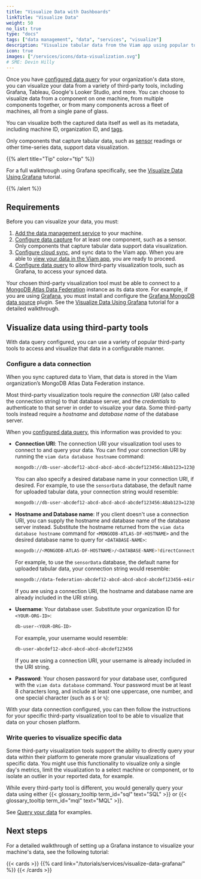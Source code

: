 ```yaml
---
title: "Visualize Data with Dashboards"
linkTitle: "Visualize Data"
weight: 50
no_list: true
type: "docs"
tags: ["data management", "data", "services", "visualize"]
description: "Visualize tabular data from the Viam app using popular tools like Grafana."
icon: true
images: ["/services/icons/data-visualization.svg"]
# SME: Devin Hilly
---
```


Once you have [configured data query](/data/query/#configure-data-query) for your organization's data store, you can visualize your data from a variety of third-party tools, including Grafana, Tableau, Google's Looker Studio, and more.
You can choose to visualize data from a component on one machine, from multiple components together, or from many components across a fleet of machines, all from a single pane of glass.

You can visualize both the captured data itself as well as its metadata, including machine ID, organization ID, and [tags](/data/dataset/#image-tags).

Only components that capture tabular data, such as [sensor](/components/sensor/) readings or other time-series data, support data visualization.

{{% alert title="Tip" color="tip" %}}

For a full walkthrough using Grafana specifically, see the [Visualize Data Using Grafana](/tutorials/services/visualize-data-grafana/) tutorial.

{{% /alert %}}

## Requirements

Before you can visualize your data, you must:

1. [Add the data management service](/data/capture/#add-the-data-management-service) to your machine.
1. [Configure data capture](/data/capture/) for at least one component, such as a sensor.
   Only components that capture tabular data support data visualization.
1. [Configure cloud sync](/data/cloud-sync/), and sync data to the Viam app.
   When you are able to [view your data in the Viam app](/data/view/), you are ready to proceed.
1. [Configure data query](/data/query/#configure-data-query) to allow third-party visualization tools, such as Grafana, to access your synced data.

Your chosen third-party visualization tool must be able to connect to a [MongoDB Atlas Data Federation](https://www.mongodb.com/docs/atlas/data-federation/query/sql/connect/) instance as its data store.
For example, if you are using [Grafana](https://grafana.com/), you must install and configure the [Grafana MongoDB data source](https://grafana.com/grafana/plugins/grafana-mongodb-datasource/) plugin.
See the [Visualize Data Using Grafana](/tutorials/services/visualize-data-grafana/) tutorial for a detailed walkthrough.

## Visualize data using third-party tools

With data query configured, you can use a variety of popular third-party tools to access and visualize that data in a configurable manner.

### Configure a data connection

When you sync captured data to Viam, that data is stored in the Viam organization’s MongoDB Atlas Data Federation instance.

Most third-party visualization tools require the _connection URI_ (also called the connection string) to that database server, and the _credentials_ to authenticate to that server in order to visualize your data.
Some third-party tools instead require a _hostname_ and _database name_ of the database server.

When you [configured data query](/data/query/#configure-data-query), this information was provided to you:

- **Connection URI**: The connection URI your visualization tool uses to connect to and query your data.
  You can find your connection URI by running the `viam data database hostname` command:

  ```sh
  mongodb://db-user-abcdef12-abcd-abcd-abcd-abcdef123456:ABab123=123@data-federation-abcdef12-abcd-abcd-abcd-abcdef123456-e4irv.a.query.mongodb.net/?ssl=true&authSource=admin
  ```

  You can also specify a desired database name in your connection URI, if desired.
  For example, to use the `sensorData` database, the default name for uploaded tabular data, your connection string would resemble:

  ```sh
  mongodb://db-user-abcdef12-abcd-abcd-abcd-abcdef123456:ABab123=123@data-federation-abcdef12-abcd-abcd-abcd-abcdef123456-e4irv.a.query.mongodb.net/sensorData?ssl=true&authSource=admin
  ```

- **Hostname and Database name**: If you client doesn't use a connection URI, you can supply the hostname and database name of the database server instead.
  Substitute the hostname returned from the `viam data database hostname` command for `<MONGODB-ATLAS-DF-HOSTNAME>` and the desired database name to query for `<DATABASE-NAME>`:

  ```sh
  mongodb://<MONGODB-ATLAS-DF-HOSTNAME>/<DATABASE-NAME>?directConnection=true&authSource=admin&tls=true
  ```

  For example, to use the `sensorData` database, the default name for uploaded tabular data, your connection string would resemble:

  ```sh
  mongodb://data-federation-abcdef12-abcd-abcd-abcd-abcdef123456-e4irv.a.query.mongodb.net/sensorData?directConnection=true&authSource=admin&tls=true
  ```

  If you are using a connection URI, the hostname and database name are already included in the URI string.

- **Username**: Your database user. Substitute your organization ID for `<YOUR-ORG-ID>`:

  ```sh
  db-user-<YOUR-ORG-ID>
  ```

  For example, your username would resemble:

  ```sh
  db-user-abcdef12-abcd-abcd-abcd-abcdef123456
  ```

  If you are using a connection URI, your username is already included in the URI string.

- **Password**: Your chosen password for your database user, configured with the `viam data database` command.
  Your password must be at least 8 characters long, and include at least one uppercase, one number, and one special character (such as `$` or `%`):

With your data connection configured, you can then follow the instructions for your specific third-party visualization tool to be able to visualize that data on your chosen platform.

### Write queries to visualize specific data

Some third-party visualization tools support the ability to directly query your data within their platform to generate more granular visualizations of specific data.
You might use this functionality to visualize only a single day's metrics, limit the visualization to a select machine or component, or to isolate an outlier in your reported data, for example.

While every third-party tool is different, you would generally query your data using either {{< glossary_tooltip term_id="sql" text="SQL" >}} or {{< glossary_tooltip term_id="mql" text="MQL" >}}.

See [Query your data](/data/query/#query) for examples.

## Next steps

For a detailed walkthrough of setting up a Grafana instance to visualize your machine's data, see the following tutorial:

{{< cards >}}
{{% card link="/tutorials/services/visualize-data-grafana/" %}}
{{< /cards >}}
